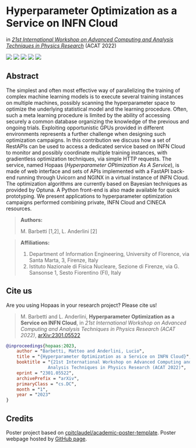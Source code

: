 # Hyperparameter Optimization as a Service on INFN Cloud
in [*21st International Workshop on Advanced Computing and Analysis Techniques in Physics Research*](https://indico.cern.ch/event/1106990/) (ACAT 2022)

[![](https://img.shields.io/badge/indico-event-c89e6c?style=flat&logoColor=white)](https://indico.cern.ch/event/1106990/)
[![](https://img.shields.io/badge/indico-contribution-087cfc?style=flat&logoColor=white)](https://indico.cern.ch/event/1106990/contributions/4991351/)
[![](https://img.shields.io/badge/HTML-poster-E34F26?style=flat&logo=HTML5&logoColor=white)](https://mbarbetti.github.io/poster-acat2022-hopaas/poster.html)
[![](https://img.shields.io/badge/PDF-poster-EC1C24?style=flat&logo=Adobe%20Acrobat%20Reader&logoColor=white)](https://indico.cern.ch/event/1106990/contributions/4991351/attachments/2532524/4357741/hopaas_poster_acat2022.pdf)
[![](https://img.shields.io/badge/arXiv-2301.05522-B31B1B?style=flat&logoColor=white)](https://arxiv.org/abs/2301.05522)
<!--
[![](https://img.shields.io/badge/J%20Phys:%20Conf%20Ser-(1525)012097-236fb5?style=flat&logoColor=white)](https://dx.doi.org/10.1088/1742-6596/1525/1/012097)
[![](https://img.shields.io/badge/PoS-(CompTools2021)034-78a434?style=flat&logoColor=white)](https://pos.sissa.it/409/034)
-->

## Abstract
The simplest and often most effective way of parallelizing the training of complex machine learning models is to execute several training  instances on multiple machines, possibly scanning the hyperparameter space to optimize the underlying statistical model and the learning procedure. 
Often, such a meta learning procedure is limited by the ability of accessing  securely a common database organizing the knowledge of the previous and ongoing trials. Exploiting opportunistic GPUs provided in different environments represents a further challenge when designing such optimization campaigns. 
In this contribution we discuss how a set of RestAPIs can be used to access a dedicated service based on INFN Cloud to monitor and possibly coordinate multiple training instances, with gradientless optimization techniques, via simple HTTP requests. The service, named Hopaas (_Hyperparameter OPtimization As A Service_), is made of web interface and sets of APIs implemented with a FastAPI back-end  running through Uvicorn and NGINX in a virtual instance of INFN Cloud. The optimization algorithms are currently based on Bayesian techniques as provided by Optuna. A Python front-end is also made available for quick prototyping. 
We present applications to hyperparameter optimization campaigns performed combining private, INFN Cloud and CINECA resources.

> **Authors:**
>
> M. Barbetti [1,2], L. Anderlini [2]

> **Affiliations:**
> 1. Department of Information Engineering, University of Florence, via Santa Marta, 3, Firenze, Italy
> 2. Istituto Nazionale di Fisica Nucleare, Sezione di Firenze, via G. Sansonse 1, Sesto Fiorentino (FI), Italy

## Cite us
Are you using Hopaas in your research project? Please cite us!

> M. Barbetti and L. Anderlini, **Hyperparameter Optimization as a Service on INFN Cloud**, in _21st International Workshop on Advanced Computing and Analysis Techniques in Physics Research (ACAT 2022)_, [arXiv:2301.05522](https://arxiv.org/abs/2301.05522)

```bibtex
@inproceedings{hopaas:2023,
    author = "Barbetti, Matteo and Anderlini, Lucio",
    title = "{Hyperparameter Optimization as a Service on INFN Cloud}",
    booktitle = "{21st International Workshop on Advanced Computing and 
                Analysis Techniques in Physics Research (ACAT 2022)",
    eprint = "2301.05522",
    archivePrefix = "arXiv",
    primaryClass = "cs.DC",
    month = "1",
    year = "2023"
}
```

## Credits
Poster project based on [cpitclaudel/academic-poster-template](https://github.com/cpitclaudel/academic-poster-template). Poster webpage hosted by [GitHub page](https://pages.github.com).
